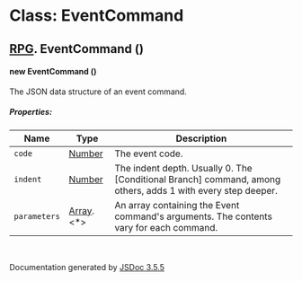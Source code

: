 # Class: EventCommand

## [RPG](RPG.md).  EventCommand ()

#### new EventCommand ()

The JSON data structure of an event command.

##### Properties:

| Name | Type | Description |
| --- | --- | --- |
| `code` | [Number](Number.md) | The event code. |
| `indent` | [Number](Number.md) | The indent depth. Usually 0. The [Conditional Branch] command, among others, adds 1 with every step deeper. |
| `parameters` | [Array](Array.md).<*> | An array containing the Event command's arguments. The contents vary for each command. |

<dl>
</dl>
 <br>

  Documentation generated by [JSDoc 3.5.5](https://github.com/jsdoc3/jsdoc)
